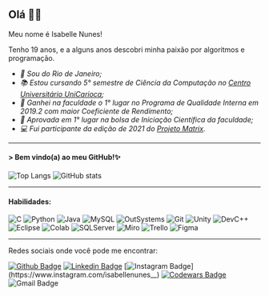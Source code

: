 ## Olá 👋😊
Meu nome é Isabelle Nunes!

Tenho 19 anos, e a alguns anos descobri minha paixão por algoritmos e programação.

- *📍 Sou do Rio de Janeiro;*
- *📚 Estou cursando 5° semestre de Ciência da Computação no [Centro Universitário UniCarioca](https://www.unicarioca.edu.br/);*
- *🥇 Ganhei na faculdade o 1° lugar no Programa de Qualidade Interna em  2019.2 com maior Coeficiente de Rendimento;*
- *🥇 Aprovada em 1° lugar na bolsa de Iniciação Científica da faculdade;*
- *💻 Fui participante da edição de 2021 do [Projeto Matrix](http://www.projetomatrix.com/).*

---

#### > Bem vindo(a) ao meu GitHub!✨

![Top Langs](https://github-readme-stats.vercel.app/api/top-langs/?username=IsabelleNFerreira&theme=radical)  ![GitHub stats](https://github-readme-stats.vercel.app/api?username=IsabelleNFerreira&show_icons=true&theme=radical) 

---

#### Habilidades:
![C](https://img.shields.io/badge/C-00599C?style=for-the-badge&logo=c&logoColor=white) ![Python](https://img.shields.io/badge/Python-FFD43B?style=for-the-badge&logo=python&logoColor=black) ![Java](https://img.shields.io/badge/Java-ED8B00?style=for-the-badge&logo=java&logoColor=white) ![MySQL](https://img.shields.io/badge/MySQL-00000F?style=for-the-badge&logo=mysql&logoColor=white) ![OutSystems](https://img.shields.io/badge/OutSystems-F80000?style=for-the-badge&logo=OutSystems&logoColor=white) ![Git](https://img.shields.io/badge/Git-F05032?style=for-the-badge&logo=git&logoColor=white) ![Unity](https://img.shields.io/badge/Unity-100000?style=for-the-badge&logo&logo=unity&logoColor=white) ![DevC++](https://img.shields.io/badge/DevC++-0056D2?style=for-the-badge&logo=devc++&logoColor=white) ![Eclipse](https://img.shields.io/badge/Eclipse-2C2255?style=for-the-badge&logo=eclipse&logoColor=white) ![Colab](https://img.shields.io/badge/Colab-F9AB00?style=for-the-badge&logo=googlecolab&color=525252) ![SQLServer](https://img.shields.io/badge/-SQL%20Server-CC2927?style=for-the-badge&logo=SQL%20server&logoColor=FFFFFF)  ![Miro](https://img.shields.io/badge/Miro-FF4785?style=for-the-badge&logo=Miro&logoColor=white) ![Trello](https://img.shields.io/badge/Trello-1890FF?style=for-the-badge&logo=Trello&logoColor=white) ![Figma](https://img.shields.io/badge/Figma-F24E1E?style=for-the-badge&logo=figma&logoColor=white)

---

Redes sociais onde você pode me encontrar:

[![Github Badge](https://img.shields.io/badge/-Github-000?style=for-the-badge&logo=Github&logoColor=white&link=https://github.com/IsabelleNFerreira)](https://github.com/IsabelleNFerreira)
[![Linkedin Badge](https://img.shields.io/badge/-LinkedIn-blue?style=for-the-badge&logo=Linkedin&logoColor=white&link=https://www.linkedin.com/in/isabellenferreira/)](https://www.linkedin.com/in/isabellenferreira/)
[![Instagram Badge](https://img.shields.io/badge/instagram-E4405F?style=for-the-badge&logo=instagram&logoColor=white&link=https://www.instagram.com/isabellenunes__)](https://www.instagram.com/isabellenunes__)
[![Codewars Badge](https://img.shields.io/badge/-Codewars-red?style=for-the-badge&logo=Codewars&logoColor=white&link=https://www.codewars.com/users/Isabelle-Nunes)](https://www.codewars.com/users/Isabelle-Nunes)
![Gmail Badge](https://img.shields.io/badge/bellenunes24@gmail.com-D14836?style=for-the-badge&logo=gmail&logoColor=white)



